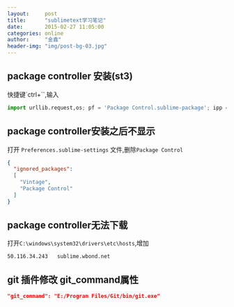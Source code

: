```yaml
---
layout:     post
title:      "sublimetext学习笔记"
date:       2015-02-27 11:05:00
categories: online
author:     "金鑫"
header-img: "img/post-bg-03.jpg"
---
```


## package controller 安装(st3)
快捷键`ctrl+``,输入

```python
import urllib.request,os; pf = 'Package Control.sublime-package'; ipp = sublime.installed_packages_path(); urllib.request.install_opener( urllib.request.build_opener( urllib.request.ProxyHandler()) ); open(os.path.join(ipp, pf), 'wb').write(urllib.request.urlopen( 'http://sublime.wbond.net/' + pf.replace(' ','%20')).read())
```

## package controller安装之后不显示
打开 `Preferences.sublime-settings` 文件,删除`Package Control`

```json
{
  "ignored_packages": 
  [
  	"Vintage",
  	"Package Control"
  ]
}
```

## package controller无法下载
打开`C:\windows\system32\drivers\etc\hosts`,增加

```
50.116.34.243   sublime.wbond.net
```

## git 插件修改 git_command属性

```json
"git_command": "E:/Program Files/Git/bin/git.exe"
```
